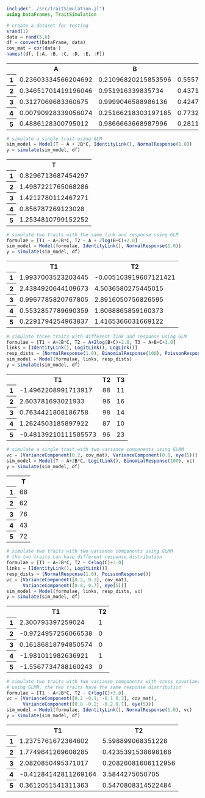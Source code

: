

```julia
include("../src/TraitSimulation.jl")
using DataFrames, TraitSimulation
```


```julia
# create a dataset for testing
srand(1)
data = rand(5,6)
df = convert(DataFrame, data)
cov_mat = cor(data')
names!(df, [:A, :B, :C, :D, :E, :F])
```




<table class="data-frame"><tr><th></th><th>A</th><th>B</th><th>C</th><th>D</th><th>E</th><th>F</th></tr><tr><th>1</th><td>0.23603334566204692</td><td>0.21096820215853596</td><td>0.5557510873245723</td><td>0.20947237319807077</td><td>0.07695088688120899</td><td>0.6448833539420931</td></tr><tr><th>2</th><td>0.34651701419196046</td><td>0.951916339835734</td><td>0.43710797460962514</td><td>0.25137920979222494</td><td>0.6403962459899388</td><td>0.07782644396003469</td></tr><tr><th>3</th><td>0.3127069683360675</td><td>0.9999046588986136</td><td>0.42471785049513144</td><td>0.02037486871266725</td><td>0.8735441302706854</td><td>0.8481854810000327</td></tr><tr><th>4</th><td>0.00790928339056074</td><td>0.25166218303197185</td><td>0.773223048457377</td><td>0.2877015122756894</td><td>0.27858242002877853</td><td>0.0856351682044918</td></tr><tr><th>5</th><td>0.4886128300795012</td><td>0.9866663668987996</td><td>0.2811902322857298</td><td>0.859512136087661</td><td>0.7513126327861701</td><td>0.5532055454580578</td></tr></table>




```julia
# simulate a single trait using GLM
sim_model = Model(T ~ A + 2B*C, IdentityLink(), NormalResponse(1.0))
y = simulate(sim_model, df)
```




<table class="data-frame"><tr><th></th><th>T</th></tr><tr><th>1</th><td>0.8296713687454297</td></tr><tr><th>2</th><td>1.4987221765068286</td></tr><tr><th>3</th><td>1.4212780112467271</td></tr><tr><th>4</th><td>0.856787269123028</td></tr><tr><th>5</th><td>1.2534810799152252</td></tr></table>




```julia
# simulate two traits with the same link and response using GLM
formulae = [T1 ~ A+2B*C, T2 ~ A + 2log(B+C)+2.0]
sim_model = Model(formulae, IdentityLink(), NormalResponse(1.0))
y = simulate(sim_model, df)
```




<table class="data-frame"><tr><th></th><th>T1</th><th>T2</th></tr><tr><th>1</th><td>1.9937003523203445</td><td>-0.005103919607121421</td></tr><tr><th>2</th><td>2.4384920644109673</td><td>4.5036580275445015</td></tr><tr><th>3</th><td>0.9967785820767805</td><td>2.8916050756826595</td></tr><tr><th>4</th><td>0.5532857789690359</td><td>1.6068865859160373</td></tr><tr><th>5</th><td>0.2291794254963837</td><td>1.4165366031669122</td></tr></table>




```julia
# simulate three traits with different link and response using GLM
formulae = [T1 ~ A+2B*C, T2 ~ A+2log(B+C)+2.0, T3 ~ A+B+C+1.0]
links = [IdentityLink(), LogitLink(), LogLink()]
resp_dists = [NormalResponse(1.0), BinomialResponse(100), PoissonResponse()]
sim_model = Model(formulae, links, resp_dists)
y = simulate(sim_model, df)
```




<table class="data-frame"><tr><th></th><th>T1</th><th>T2</th><th>T3</th></tr><tr><th>1</th><td>-1.4962208991713917</td><td>88</td><td>11</td></tr><tr><th>2</th><td>2.603781693021933</td><td>96</td><td>16</td></tr><tr><th>3</th><td>0.7634421808186758</td><td>98</td><td>14</td></tr><tr><th>4</th><td>1.2624503185897922</td><td>87</td><td>10</td></tr><tr><th>5</th><td>-0.48139210111585573</td><td>96</td><td>23</td></tr></table>




```julia
# simulate a single trait with two variance components using GLMM
vc = [VarianceComponent(0.2, cov_mat), VarianceComponent(0.8, eye(5))]
sim_model = Model(T ~ A+2B*C, LogitLink(), BinomialResponse(100), vc)
y = simulate(sim_model, df)
```




<table class="data-frame"><tr><th></th><th>T</th></tr><tr><th>1</th><td>68</td></tr><tr><th>2</th><td>62</td></tr><tr><th>3</th><td>76</td></tr><tr><th>4</th><td>43</td></tr><tr><th>5</th><td>72</td></tr></table>




```julia
# simulate two traits with two variance components using GLMM
# the two traits can have different response distribution
formulae = [T1 ~ A+2B*C, T2 ~ C+log(C)+3.0]
links = [IdentityLink(), LogitLink()]
resp_dists = [NormalResponse(1.0), PoissonResponse()]
vc = [VarianceComponent([0.2, 0.3], cov_mat),
      VarianceComponent([0.8, 0.7], eye(5))]
sim_model = Model(formulae, links, resp_dists, vc)
y = simulate(sim_model, df)
```




<table class="data-frame"><tr><th></th><th>T1</th><th>T2</th></tr><tr><th>1</th><td>2.300793397259024</td><td>1</td></tr><tr><th>2</th><td>-0.9724957256066538</td><td>0</td></tr><tr><th>3</th><td>0.16186818794850574</td><td>0</td></tr><tr><th>4</th><td>-1.981011982636921</td><td>1</td></tr><tr><th>5</th><td>-1.5567734788160243</td><td>0</td></tr></table>




```julia
# simulate two traits with two variance components with cross covariances
# using GLMM. the two traits have the same response distribution
formulae = [T1 ~ A+2B*C, T2 ~ C+log(C)+3.0]
vc = [VarianceComponent([0.2 -0.1; -0.1 0.3], cov_mat),
      VarianceComponent([0.8 -0.2; -0.2 0.7], eye(5))]
sim_model = Model(formulae, IdentityLink(), NormalResponse(1.0), vc)
y = simulate(sim_model, df)
```




<table class="data-frame"><tr><th></th><th>T1</th><th>T2</th></tr><tr><th>1</th><td>1.2375761672364602</td><td>5.598899068351228</td></tr><tr><th>2</th><td>1.7749641269608285</td><td>0.4235391538698168</td></tr><tr><th>3</th><td>2.0820850495371017</td><td>0.20826081606112956</td></tr><tr><th>4</th><td>-0.41284142811269164</td><td>3.5844275050705</td></tr><tr><th>5</th><td>0.3612051541311363</td><td>0.5470808314522484</td></tr></table>




```julia

```
